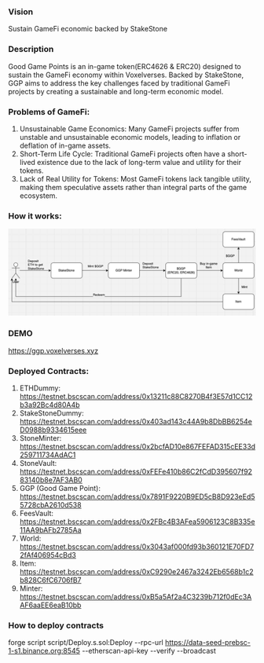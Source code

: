 ### Vision
Sustain GameFi economic backed by StakeStone

### Description
Good Game Points is an in-game token(ERC4626 & ERC20) designed to sustain the GameFi economy within Voxelverses. Backed by StakeStone, GGP aims to address the key challenges faced by traditional GameFi projects by creating a sustainable and long-term economic model.

### Problems of GameFi:
1. Unsustainable Game Economics: Many GameFi projects suffer from unstable and unsustainable economic models, leading to inflation or deflation of in-game assets.
2. Short-Term Life Cycle: Traditional GameFi projects often have a short-lived existence due to the lack of long-term value and utility for their tokens.
3. Lack of Real Utility for Tokens: Most GameFi tokens lack tangible utility, making them speculative assets rather than integral parts of the game ecosystem.

### How it works:
![How it works](/GGP_howitworks.png "How it works")

### DEMO
https://ggp.voxelverses.xyz

### Deployed Contracts:
1. ETHDummy: https://testnet.bscscan.com/address/0x13211c88C8270B4f3E57d1CC12b3a92Bc4d80A4b
2. StakeStoneDummy: https://testnet.bscscan.com/address/0x403ad143c44A9b8DbBB6254eD0988b9334615eee
3. StoneMinter: https://testnet.bscscan.com/address/0x2bcfAD10e867FEFAD315cEE33d259711734AdAC1
4. StoneVault: https://testnet.bscscan.com/address/0xFEFe410b86C2fCdD395607f9283140b8e7AF3AB0
5. GGP (Good Game Point): https://testnet.bscscan.com/address/0x7891F9220B9ED5cB8D923eEd55728cbA2610d538
6. FeesVault: https://testnet.bscscan.com/address/0x2FBc4B3AFea5906123C8B335e11AA9bAFb2785Aa
7. World: https://testnet.bscscan.com/address/0x3043af000fd93b360121E70FD72fAf406954cBd3
8. Item: https://testnet.bscscan.com/address/0xC9290e2467a3242Eb6568b1c2b828C6fC6706fB7
9. Minter: https://testnet.bscscan.com/address/0xB5a5Af2a4C3239b712f0dEc3AAF6aaEE6eaB10bb

### How to deploy contracts
forge script script/Deploy.s.sol:Deploy --rpc-url https://data-seed-prebsc-1-s1.binance.org:8545 --etherscan-api-key <APIKEY> --verify --broadcast

